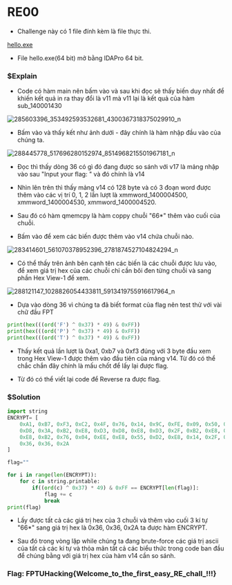 # RE00
* Challenge này có 1 file đính kèm là file thực thi.

[hello.exe](https://github.com/M4rv3l-M3tavers3/FPTUHACKINGCTF2022-/blob/main/RE/hello.exe)
* File hello.exe(64 bit) mở bằng IDAPro 64 bit.

### $Explain
* Code có hàm main nên bấm vào và sau khi đọc sẽ thấy biến duy nhất để khiến kết quả in ra thay đổi là v11 mà v11 lại là kết quả của hàm sub_140001430 

![285603396_353492593532681_4300367318375029910_n](https://user-images.githubusercontent.com/95297205/176136621-239a795f-8774-42e0-9c37-3ca5a8aa7f88.png)


* Bấm vào và thấy kết như ảnh dưới - đây chính là hàm nhập đầu vào của chúng ta.

![288445778_517696280152974_8514968215501967181_n](https://user-images.githubusercontent.com/95297205/175897366-996b385a-da3f-4450-9624-d076d5d788f0.png)


* Đọc thì thấy dòng 36 có gì đó đang được so sánh với v17 là mảng nhập vào sau "Input your flag: " và đó chính là v14

* Nhìn lên trên thì thấy mảng v14 có 128 byte và có 3 đoạn word được thêm vào các vị trí 0, 1, 2  lần lượt là xmmword_1400004500, xmmword_1400004530, xmmword_1400004520.

* Sau đó có hàm qmemcpy là hàm coppy chuỗi "66*" thêm vào cuối của chuỗi.

* Bấm vào để xem các biến được thêm vào v14 chứa chuỗi nào.

![283414601_561070378952396_2781874527104824294_n](https://user-images.githubusercontent.com/95297205/175902032-b145b8cd-0528-47af-9738-7f91d8512814.png)

* Có thể thấy trên ảnh bên cạnh tên các biến là các chuỗi được lưu vào, để xem giá trị hex của các chuỗi chỉ cần bôi đen từng chuỗi và sang phần Hex View-1 để xem.

![288121147_1028826054433811_5913419755916617964_n](https://user-images.githubusercontent.com/95297205/175904996-955adc7d-8a24-47b1-a3aa-a8ae9b37b055.png)

* Dựa vào dòng 36 vì chúng ta đã biết format của flag nên test thử với vài chữ đầu FPT

```python
print(hex(((ord('F') ^ 0x37) * 49) & 0xFF))
print(hex(((ord('P') ^ 0x37) * 49) & 0xFF))
print(hex(((ord('T') ^ 0x37) * 49) & 0xFF))
```
* Thấy kết quả lần lượt là 0xa1, 0xb7 và 0xf3 đúng với 3 byte đầu xem trong Hex View-1 được thêm vào đầu tiên của mảng v14. Từ đó có thể chắc chắn đây chính là mấu chốt để lấy lại được flag.

* Từ đó có thể viết lại code để Reverse ra được flag.

### $Solution

``` python
import string 
ENCRYPT= [
    0xA1, 0xB7, 0xF3, 0xC2, 0x4F, 0x76, 0x14, 0x9C, 0xFE, 0x09, 0x50, 0x8C, 0x60, 0xB2, 0x6B, 0x14,
    0xD8, 0x3A, 0xB2, 0xE8, 0xD3, 0xD8, 0xE8, 0xD3, 0x2F, 0xB2, 0xE8, 0x81, 0xFE, 0x35, 0x04, 0xD3,
    0xE8, 0xB2, 0x76, 0x04, 0xEE, 0xE8, 0x55, 0xD2, 0xE8, 0x14, 0x2F, 0x76, 0x6B, 0x6B, 0xE8, 0x36,
    0x36, 0x36, 0x2A
]

flag=""

for i in range(len(ENCRYPT)):
    for c in string.printable:
        if((ord(c) ^ 0x37) * 49) & 0xFF == ENCRYPT[len(flag)]:
            flag += c
            break
print(flag)
```

* Lấy được tất cả các giá trị hex của 3 chuỗi và thêm vào cuối 3 kí tự "66*" sang giá trị hex là 0x36, 0x36, 0x2A ta được hàm ENCRYPT.

* Sau đó trong vòng lặp while chúng ta đang brute-force các giá trị ascii của tất cả các kí tự và thỏa mãn tất cả các biểu thức trong code ban đầu để chúng bằng với giá trị hex của hàm v14 cần so sánh.
### Flag: FPTUHacking{Welcome_to_the_first_easy_RE_chall_!!!}
